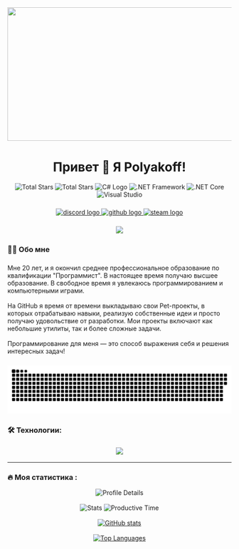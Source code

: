<div align="center">
  <img height="300" width="600" src="https://user-images.githubusercontent.com/74038190/225813708-98b745f2-7d22-48cf-9150-083f1b00d6c9.gif"  />
</div>

###

<h1 align="center">Привет 👋 Я Polyakoff!</h1>

<div align="center">
  <img src="https://img.shields.io/github/stars/GitPolyakoff?color=yellow&label=Stars&style=for-the-badge" alt="Total Stars" />

  <img src="https://img.shields.io/github/stars/GitPolyakoff?color=yellow&label=Total%20Stars&style=for-the-badge" alt="Total Stars" />

  <img src="https://img.shields.io/badge/C%23-239120?style=for-the-badge&logo=csharp&logoColor=white" alt="C# Logo" />

  <img src="https://img.shields.io/badge/.NET_Framework-512BD4?style=for-the-badge&logo=dotnet&logoColor=white" alt=".NET Framework" />

  <img src="https://img.shields.io/badge/.NET_Core-512BD4?style=for-the-badge&logo=dotnet&logoColor=white" alt=".NET Core" />

  <img src="https://img.shields.io/badge/Visual%20Studio-5C2D91?style=for-the-badge&logo=visualstudio&logoColor=white" alt="Visual Studio" />
</div>

###

<div align="center">
  <a href="https://discord.com/users/913793634376241192" target="_blank">
    <img src="https://img.shields.io/static/v1?message=Discord&logo=discord&label=&color=7289DA&logoColor=white&labelColor=&style=for-the-badge" height="25" alt="discord logo"  />
  </a>
  <a href="https://github.com/GitPolyakoff" target="_blank">
    <img src="https://img.shields.io/static/v1?message=GitHub&logo=github&label=&color=181717&logoColor=white&labelColor=&style=for-the-badge" height="25" alt="github logo"  />
  </a>
  <a href="https://steamcommunity.com/id/76561199147759312" target="_blank">
    <img src="https://img.shields.io/static/v1?message=Steam&logo=steam&label=&color=000000&logoColor=white&labelColor=&style=for-the-badge" height="25" alt="steam logo"  />
  </a>
</div>

###

<div align="center">
  <img src="https://visitor-badge.laobi.icu/badge?page_id=GitPolyakoff.GitPolyakoff&"  />
</div>

###

<h3 align="left">👨‍💻 Обо мне</h3>

###

<p align="left">
Мне 20 лет, и я окончил среднее профессиональное образование по квалификации "Программист". В настоящее время получаю высшее образование. В свободное время я увлекаюсь программированием и компьютерными играми.  
<br><br>
На GitHub я время от времени выкладываю свои Pet-проекты, в которых отрабатываю навыки, реализую собственные идеи и просто получаю удовольствие от разработки. Мои проекты включают как небольшие утилиты, так и более сложные задачи.  
<br><br>
Программирование для меня — это способ выражения себя и решения интересных задач!
</p>

###

<p align="center">
 <img width="600" src="resources/github-snake.svg" alt="snake"/>
</p>

###

<h3 align="left">🛠 Технологии:</h3>

###
<p align="center">
    <img src="https://skillicons.dev/icons?i=git,cs,dotnet,visualstudio,vscode" />  
</p>

---

<h3 align="left">🔥 Моя статистика :</h3>

<div align="center">
  <img src="http://github-profile-summary-cards.vercel.app/api/cards/profile-details?username=GitPolyakoff&theme=2077" alt="Profile Details" />
</div>
<br />

<div align="center">
  <img src="http://github-profile-summary-cards.vercel.app/api/cards/stats?username=GitPolyakoff&theme=2077" alt="Stats" />
  <img src="http://github-profile-summary-cards.vercel.app/api/cards/productive-time?username=GitPolyakoff&theme=2077&utcOffset=8" alt="Productive Time" />
</div>
<br />

<div align="center">
  <a href="http://www.github.com/GitPolyakoff">
    <img src="https://github-readme-stats.vercel.app/api?username=GitPolyakoff&show_icons=true&hide=prs,issues,contribs&count_private=true&title_color=0891b2&text_color=ffffff&icon_color=0891b2&bg_color=1c1917&hide_border=true&show_icons=true" alt="GitHub stats" />
  </a>
</div>
<br />

<div align="center">
  <a href="https://github.com/GitPolyakoff">
    <img src="https://github-readme-stats.vercel.app/api/top-langs/?username=GitPolyakoff&langs_count=10&title_color=0891b2&text_color=ffffff&icon_color=0891b2&bg_color=1c1917&hide_border=true&locale=en&custom_title=Top%20%Languages" alt="Top Languages" />
  </a>
</div>

###
